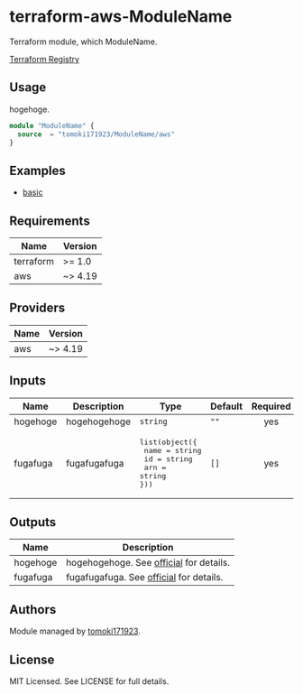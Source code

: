 # terraform-aws-ModuleName

Terraform module, which ModuleName.

[Terraform Registry](https://registry.terraform.io/modules/tomoki171923/ModuleName/aws/latest)

## Usage

hogehoge.

```terraform
module "ModuleName" {
  source  = "tomoki171923/ModuleName/aws"
}
```

## Examples

* [basic](https://github.com/tomoki171923/terraform-aws-ModuleName/tree/main/examples/basic/)

## Requirements

| Name      | Version |
| --------- | ------- |
| terraform | >= 1.0  |
| aws       | ~> 4.19 |

## Providers

| Name | Version |
| ---- | ------- |
| aws  | ~> 4.19 |

## Inputs

| Name       | Description                                                                                                                | Type                                                                                                  | Default                                                                                                                                                                                                                                                                                                                         | Required |
| ---------- | -------------------------------------------------------------------------------------------------------------------------- | ----------------------------------------------------------------------------------------------------- | ------------------------------------------------------------------------------------------------------------------------------------------------------------------------------------------------------------------------------------------------------------------------------------------------------------------------------- | :------: |
| hogehoge   | hogehogehoge                                                                                  | `string` | `""` |   yes    |
| fugafuga    | fugafugafuga          | <pre>list(object({<br> name = string<br> id = string<br> arn = string<br>}))</pre> | `[]` |   yes    |

## Outputs

| Name               | Description                                                                                                                                                               |
| ------------------ | ------------------------------------------------------------------------------------------------------------------------------------------------------------------------- |
| hogehoge           | hogehogehoge. See [official](https://registry.terraform.io/providers/hashicorp/aws/latest/docs/resources/) for details. |
| fugafuga           | fugafugafuga. See [official](https://registry.terraform.io/providers/hashicorp/aws/latest/docs/resources/) for details. |

## Authors

Module managed by [tomoki171923](https://github.com/tomoki171923).

## License

MIT Licensed. See LICENSE for full details.

